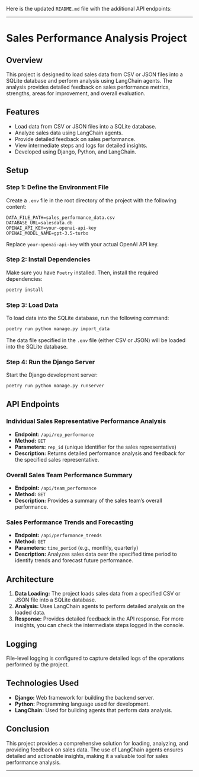 Here is the updated `README.md` file with the additional API endpoints:

---

# Sales Performance Analysis Project

## Overview

This project is designed to load sales data from CSV or JSON files into a SQLite database and perform analysis using LangChain agents. The analysis provides detailed feedback on sales performance metrics, strengths, areas for improvement, and overall evaluation.

## Features

- Load data from CSV or JSON files into a SQLite database.
- Analyze sales data using LangChain agents.
- Provide detailed feedback on sales performance.
- View intermediate steps and logs for detailed insights.
- Developed using Django, Python, and LangChain.

## Setup

### Step 1: Define the Environment File

Create a `.env` file in the root directory of the project with the following content:

```env
DATA_FILE_PATH=sales_performance_data.csv
DATABASE_URL=salesdata.db
OPENAI_API_KEY=your-openai-api-key
OPENAI_MODEL_NAME=gpt-3.5-turbo
```

Replace `your-openai-api-key` with your actual OpenAI API key.

### Step 2: Install Dependencies

Make sure you have `Poetry` installed. Then, install the required dependencies:

```sh
poetry install
```

### Step 3: Load Data

To load data into the SQLite database, run the following command:

```sh
poetry run python manage.py import_data
```

The data file specified in the `.env` file (either CSV or JSON) will be loaded into the SQLite database.

### Step 4: Run the Django Server

Start the Django development server:

```sh
poetry run python manage.py runserver
```

## API Endpoints

### Individual Sales Representative Performance Analysis

- **Endpoint:** `/api/rep_performance`
- **Method:** `GET`
- **Parameters:** `rep_id` (unique identifier for the sales representative)
- **Description:** Returns detailed performance analysis and feedback for the specified sales representative.

### Overall Sales Team Performance Summary

- **Endpoint:** `/api/team_performance`
- **Method:** `GET`
- **Description:** Provides a summary of the sales team’s overall performance.

### Sales Performance Trends and Forecasting

- **Endpoint:** `/api/performance_trends`
- **Method:** `GET`
- **Parameters:** `time_period` (e.g., monthly, quarterly)
- **Description:** Analyzes sales data over the specified time period to identify trends and forecast future performance.

## Architecture

1. **Data Loading:** The project loads sales data from a specified CSV or JSON file into a SQLite database.
2. **Analysis:** Uses LangChain agents to perform detailed analysis on the loaded data.
3. **Response:** Provides detailed feedback in the API response. For more insights, you can check the intermediate steps logged in the console.

## Logging

File-level logging is configured to capture detailed logs of the operations performed by the project.

## Technologies Used

- **Django:** Web framework for building the backend server.
- **Python:** Programming language used for development.
- **LangChain:** Used for building agents that perform data analysis.

## Conclusion

This project provides a comprehensive solution for loading, analyzing, and providing feedback on sales data. The use of LangChain agents ensures detailed and actionable insights, making it a valuable tool for sales performance analysis.

---